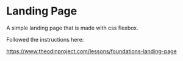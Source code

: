 # Landing Page

A simple landing page that is made with css flexbox.

Followed the instructions here:

https://www.theodinproject.com/lessons/foundations-landing-page